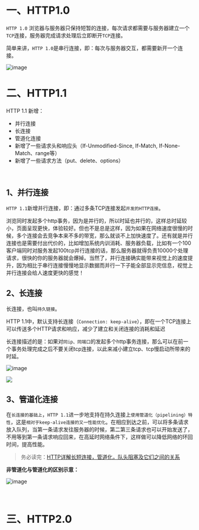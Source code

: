 
# 一、HTTP1.0

`HTTP 1.0` 浏览器与服务器只保持短暂的连接，每次请求都需要与服务器建立一个`TCP`连接，服务器完成请求处理后立即断开`TCP`连接。

简单来讲，`HTTP 1.0`是串行连接，即：每次与服务器交互，都需要新开一个连接。

![image](https://user-images.githubusercontent.com/74364990/174445021-09fee91c-27ae-416e-825f-13ba3ec75bc9.png)


# 二、HTTP1.1

HTTP 1.1 新增：

- 并行连接
- 长连接
- 管道化连接
- 新增了一些请求头和响应头（If-Unmodified-Since, If-Match, If-None-Match、range等）
- 新增了一些请求方法（put、delete、options）


<br>

## 1、并行连接

`HTTP 1.1`新增并行连接，即：通过多条TCP连接发起`并发的HTTP连接`。

浏览同时发起多个http事务，因为是并行的，所以时延也并行的，这样总时延较小，页面呈现更快，体验较好。但也不是总是这样，因为如果在网络速度很慢的时候，多个连接会去竞争本来不多的带宽，那么就谈不上加快速度了。还有就是并行连接也是需要付出代价的，比如增加系统内训消耗、服务器负载，比如有一个100客户端同时对服务发起100tcp并行连接的话，那么服务器就得负责10000个处理请求，很快的你的服务器就会爆掉。当然了，并行连接确实能带来视觉上的速度提升，因为相比于串行连接慢慢地显示数据而并行一下子能全部显示完信息，视觉上并行连接会给人速度更快的感觉！

## 2、长连接

长连接，也叫`持久链接`。

HTTP 1.1中，默认支持长连接（`Connection: keep-alive`），即在一个TCP连接上可以传送多个HTTP请求和响应，减少了建立和关闭连接的消耗和延迟

长连接描述的是：如果对`同ip、同端口`的发起多个http事务连接，那么可以在前一个事务处理完成之后不要关闭tcp连接，以此来减小建立tcp、tcp慢启动所带来的时延。

![image](https://user-images.githubusercontent.com/74364990/174446055-b244c179-08bf-4fe0-a88f-267e34e252c3.png)

![](https://imgconvert.csdnimg.cn/aHR0cDovL3VwbG9hZC1pbWFnZXMuamlhbnNodS5pby91cGxvYWRfaW1hZ2VzLzk0NDM2NS0xYWU4Yzk1YWNiYjFiMzY0LmpwZz9pbWFnZU1vZ3IyL2F1dG8tb3JpZW50L3N0cmlwJTdDaW1hZ2VWaWV3Mi8yL3cvMTI0MA)

## 3、管道化连接

在`长连接的基础上`，`HTTP 1.1`进一步地支持在持久连接上`使用管道化（pipelining）特性`，这是`相对于keep-alive连接的又一性能优化`。在相应到达之前，可以将多条请求放入队列，当第一条请求发往服务器的时候，第二第三条请求也可以开始发送了，不用等到第一条请求响应回来，在高延时网络条件下，这样做可以降低网络的环回时间，提高性能。

>务必读完：[HTTP详解长短连接，管道化，队头阻塞及它们之间的关系](https://blog.csdn.net/fesfsefgs/article/details/108294050)

**非管道化与管道化的区别示意：**

![image](https://user-images.githubusercontent.com/74364990/173564080-fa6c7a7b-1226-49e7-97bc-2f4e9d074ac7.png)


<br>






# 三、HTTP2.0
